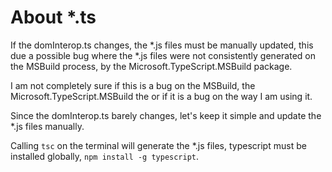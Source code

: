 ﻿# About *.ts

If the domInterop.ts changes, the *.js files must be manually updated, this due a possible bug where the
*.js files were not consistently generated on the MSBuild process, by the Microsoft.TypeScript.MSBuild package.

I am not completely sure if this is a bug on the MSBuild, the Microsoft.TypeScript.MSBuild the or
if it is a bug on the way I am using it.

Since the domInterop.ts barely changes, let's keep it simple and update the *.js files manually.

Calling `tsc` on the terminal will generate the *.js files, typescript must be installed globally,
`npm install -g typescript`.
